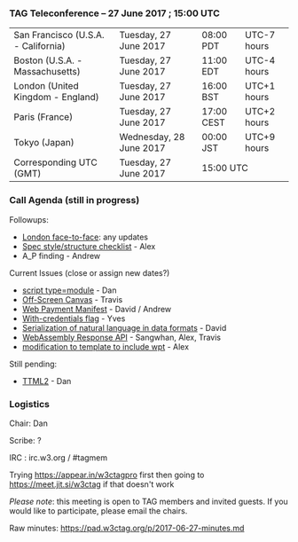 ### TAG Teleconference – 27 June 2017 ; 15:00 UTC

<table>
<tr><td> San Francisco (U.S.A. - California) <td> Tuesday, 27 June 2017 <td> 08:00 PDT <td> UTC-7 hours
<tr><td> Boston (U.S.A. - Massachusetts) <td> Tuesday, 27 June 2017 <td> 11:00 EDT <td> UTC-4 hours
<tr><td> London (United Kingdom - England) <td> Tuesday, 27 June 2017 <td> 16:00 BST <td> UTC+1 hours
<tr><td> Paris (France) <td> Tuesday, 27 June 2017 <td> 17:00 CEST <td> UTC+2 hours
<tr><td> Tokyo (Japan) <td> Wednesday, 28 June 2017 <td> 00:00 JST <td> UTC+9 hours
<tr><td> Corresponding UTC (GMT) <td> Tuesday, 27 June 2017 <td colspan=2> 15:00 UTC
</table>

### Call Agenda (still in progress)

Followups:
* [London face-to-face](https://github.com/w3ctag/meetings/tree/gh-pages/2017/07-london): any updates
* [Spec style/structure checklist](https://github.com/w3ctag/design-reviews/issues/136) - Alex
* A_P finding - Andrew

Current Issues (close or assign new dates?)
* [script type=module](https://github.com/w3ctag/design-reviews/issues/180) - Dan
* [Off-Screen Canvas](https://github.com/w3ctag/design-reviews/issues/141) - Travis
* [Web Payment Manifest](https://github.com/w3ctag/design-reviews/issues/162) - David / Andrew
* [With-credentials flag](https://github.com/w3ctag/design-reviews/issues/76) - Yves
* [Serialization of natural language in data formats](https://github.com/w3ctag/design-reviews/issues/178) - David
* [WebAssembly Response API](https://github.com/w3ctag/design-reviews/issues/167) - Sangwhan, Alex, Travis
* [modification to template to include wpt](https://github.com/w3ctag/design-reviews/issues/181) - Alex

Still pending:
* [TTML2](https://github.com/w3ctag/design-reviews/issues/138) - Dan

### Logistics

Chair: Dan

Scribe: ?

IRC : irc.w3.org / #tagmem

Trying https://appear.in/w3ctagpro first then going to https://meet.jit.si/w3ctag if that doesn't work

*Please note*: this meeting is open to TAG members and invited guests. If you would like to participate, please email the chairs.

Raw minutes: https://pad.w3ctag.org/p/2017-06-27-minutes.md
